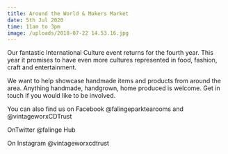 ```yaml
---
title: Around the World & Makers Market
date: 5th Jul 2020
time: 11am to 3pm
image: /uploads/2018-07-22 14.53.16.jpg
---
```

Our fantastic International Culture event returns for the fourth year. This year it promises to have even more cultures represented in food, fashion, craft and entertainment. 

We want to help showcase handmade items and products from around the area. Anything handmade, handgrown, home produced is welcome. Get in touch if you would like to be involved.

You can also find us on Facebook @falingeparktearooms and @vintageworxCDTrust

OnTwitter @falinge Hub

On Instagram @vintageworxcdtrust

